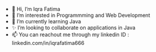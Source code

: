 - 👋 Hi, I’m Iqra Fatima
- 👀 I’m interested in Programmming and Web Development 
- 🌱 I’m currently learning Java 
- ✨ I’m looking to collaborate on applications in Java
- 📫 You can reachout me through my linkedin ID :  linkedin.com/in/iqrafatima666
<!---   Add a note with subject while sending a connection.
--->
<!---
IqraFatima-Coder/IqraFatima-Coder is a ✨ special ✨ repository because its `README.md` (this file) appears on your GitHub profile.
You can click the Preview link to take a look at your changes.
--->
